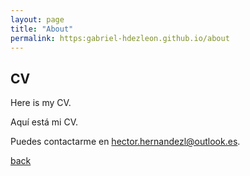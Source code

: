 ```yaml
---
layout: page
title: "About"
permalink: https:gabriel-hdezleon.github.io/about
---
```


## CV
Here is my CV.

Aquí está mi CV.

Puedes contactarme en hector.hernandezl@outlook.es.

[back](./)
